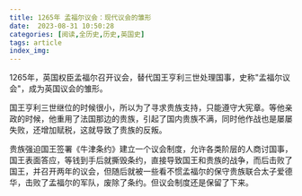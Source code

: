 ```yaml
---
title: 1265年 孟福尔议会：现代议会的雏形
date:  2023-08-31 10:50:28
categories: [阅读,全历史,历史,英国史]
tags: article
index_img: 
---
```


1265年，英国权臣孟福尔召开议会，替代国王亨利三世处理国事，史称"孟福尔议会"，成为英国议会的雏形。

国王亨利三世继位的时候很小，所以为了寻求贵族支持，只能遵守大宪章。等他亲政的时候，他重用了法国那边的贵族，引起了国内贵族不满，同时他作战也是屡屡失败，还增加赋税，这就导致了贵族的反叛。

贵族强迫国王签署《牛津条约》建立一个议会制度，允许各类阶层的人商讨国事，国王表面答应，等钱到手后就撕毁条约，直接导致国王和贵族的战争，而后击败了国王，并召开两年的议会，但随后就被一些看不惯孟福尔的保守贵族联合太子爱德华，击败了孟福尔的军队，废除了条约。但议会制度还是保留了下来。